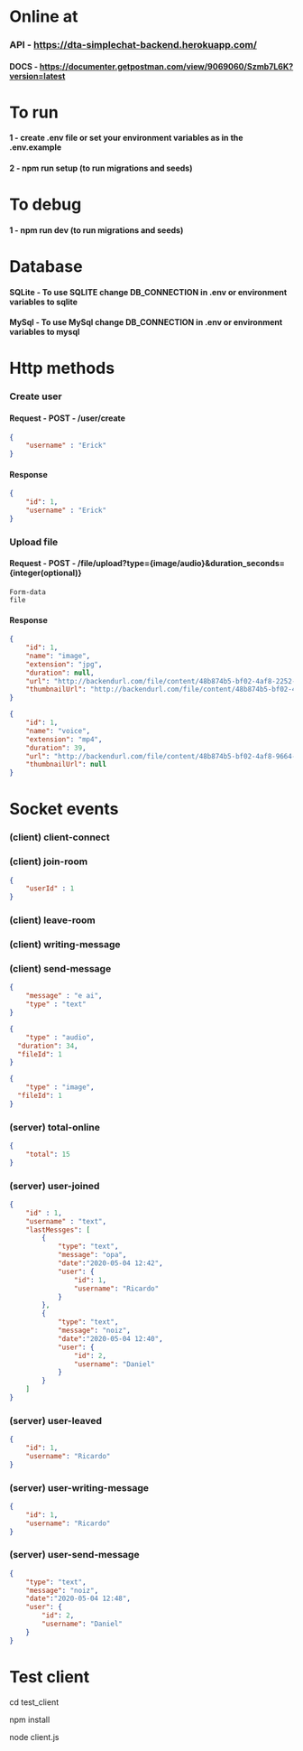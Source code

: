 # Online at
### API - https://dta-simplechat-backend.herokuapp.com/
#### DOCS - https://documenter.getpostman.com/view/9069060/Szmb7L6K?version=latest

# To run
#### 1 - create .env file or set your environment variables as in the .env.example
#### 2 - npm run setup (to run migrations and seeds)

# To debug
#### 1 - npm run dev (to run migrations and seeds)

# Database
#### SQLite - To use SQLITE change DB_CONNECTION in .env or environment variables to sqlite
#### MySql - To use MySql change DB_CONNECTION in .env or environment variables to mysql

# Http methods
### Create user 
#### Request - POST - /user/create
```json
{
	"username" : "Erick"
}
```

#### Response
```json
{
	"id": 1,
	"username" : "Erick"
}
```

### Upload file
#### Request - POST - /file/upload?type={image/audio}&duration_seconds={integer(optional)}
````
Form-data
file
````

#### Response
```json
{
	"id": 1,
	"name": "image",
	"extension": "jpg",
	"duration": null,
	"url": "http://backendurl.com/file/content/48b874b5-bf02-4af8-2252-90ca7chg6cb0",
	"thumbnailUrl": "http://backendurl.com/file/content/48b874b5-bf02-4af8-2252-90ca7chg6cb0"
}
```

```json
{
	"id": 1,
	"name": "voice",
	"extension": "mp4",
	"duration": 39,
	"url": "http://backendurl.com/file/content/48b874b5-bf02-4af8-9664-90ca7chg6cb0",
	"thumbnailUrl": null
}
```

# Socket events
### (client) client-connect

### (client) join-room
```json
{
	"userId" : 1
}
```

### (client) leave-room

### (client) writing-message

### (client) send-message
```json
{
	"message" : "e ai",
	"type" : "text"
}
```

```json
{
	"type" : "audio",
  "duration": 34,
  "fileId": 1
}
```

```json
{
	"type" : "image",
  "fileId": 1
}
```

### (server) total-online
```json
{
	"total": 15
}
```

### (server) user-joined
```json
{
	"id" : 1,
	"username" : "text",
	"lastMessges": [
		{
			"type": "text",
			"message": "opa",
			"date":"2020-05-04 12:42",
			"user": {
				"id": 1,
				"username": "Ricardo"
			}
		},
		{
			"type": "text",
			"message": "noiz",
			"date":"2020-05-04 12:40",
			"user": {
				"id": 2,
				"username": "Daniel"
			}
		}
	]
}
```

### (server) user-leaved
```json
{
	"id": 1,
	"username": "Ricardo"
}
```

### (server) user-writing-message
```json
{
	"id": 1,
	"username": "Ricardo"
}
```

### (server) user-send-message
```json
{
	"type": "text",
	"message": "noiz",
	"date":"2020-05-04 12:48",
	"user": {
		"id": 2,
		"username": "Daniel"
	}
}
```

# Test client 

cd test_client

npm install

node client.js
